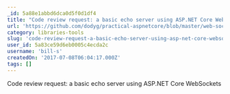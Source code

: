 ```yaml
---
_id: 5a88e1abbd6dca0d5f0d1df4
title: "Code review request: a basic echo server using ASP.NET Core WebSockets"
url: 'https://github.com/dodyg/practical-aspnetcore/blob/master/web-sockets-3/src/Program.cs'
category: libraries-tools
slug: 'code-review-request-a-basic-echo-server-using-asp-net-core-websockets'
user_id: 5a83ce59d6eb0005c4ecda2c
username: 'bill-s'
createdOn: '2017-07-08T06:04:17.000Z'
tags: []
---
```


Code review request: a basic echo server using ASP.NET Core WebSockets
